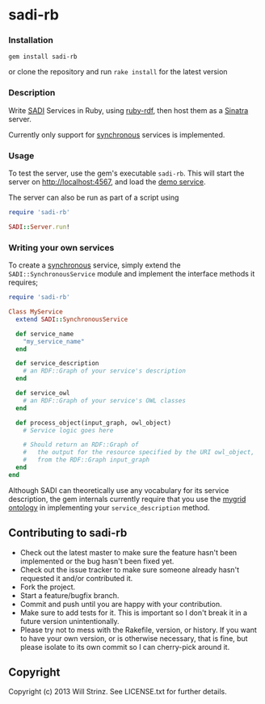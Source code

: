 # sadi-rb

### Installation
`gem install sadi-rb`

or clone the repository and run `rake install` for the latest version

### Description

Write [SADI] Services in Ruby, using [ruby-rdf], then host them as a [Sinatra] server.

Currently only support for [synchronous] services is implemented.

### Usage

To test the server, use the gem's executable `sadi-rb`. This will start the server on [http://localhost:4567](http://localhost:4567), and load the [demo service].

The server can also be run as part of a script using

```ruby
require 'sadi-rb'

SADI::Server.run!
```

### Writing your own services

To create a [synchronous] service, simply extend the `SADI::SynchronousService` module and implement the interface methods it requires;

```ruby
require 'sadi-rb'

Class MyService
  extend SADI::SynchronousService

  def service_name
    "my_service_name"
  end

  def service_description
    # an RDF::Graph of your service's description
  end

  def service_owl
    # an RDF::Graph of your service's OWL classes
  end

  def process_object(input_graph, owl_object)
    # Service logic goes here

    # Should return an RDF::Graph of
    #   the output for the resource specified by the URI owl_object,
    #   from the RDF::Graph input_graph
  end
end
```

Although SADI can theoretically use any vocabulary for its service description, the gem internals currently require that you use the [mygrid ontology] in implementing your `service_description` method.

## Contributing to sadi-rb

* Check out the latest master to make sure the feature hasn't been implemented or the bug hasn't been fixed yet.
* Check out the issue tracker to make sure someone already hasn't requested it and/or contributed it.
* Fork the project.
* Start a feature/bugfix branch.
* Commit and push until you are happy with your contribution.
* Make sure to add tests for it. This is important so I don't break it in a future version unintentionally.
* Please try not to mess with the Rakefile, version, or history. If you want to have your own version, or is otherwise necessary, that is fine, but please isolate to its own commit so I can cherry-pick around it.

## Copyright

Copyright (c) 2013 Will Strinz. See LICENSE.txt for
further details.

[synchronous]: http://sadiframework.org/content/how-sadi-works/synchronous-sadi-services/
[demo service]: http://sadiframework.org/examples/hello
[SADI]: http://sadiframework.org
[mygrid ontology]: http://www.mygrid.org.uk/tools/service-management/mygrid-ontology/
[ruby-rdf]: http://ruby-rdf.github.io/
[Sinatra]: http://www.sinatrarb.com/